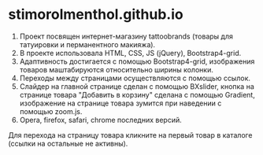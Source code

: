 # stimorolmenthol.github.io

1) Проект посвящен интернет-магазину tattoobrands (товары для татуировки и перманентного макияжа).
2) В проекте использовала HTML, CSS, JS (jQuery), Bootstrap4-grid.
3) Адаптивность достигается с помощью Bootstrap4-grid, изображения товаров маштабируются относительно ширины колонки.
4) Переходы между страницами осуществляются с помощью ссылок.
5) Слайдер на главной странице сделан с помощью BXslider, кнопка на странице товара "Добавить в корзину" сделана с помощью Gradient,
изображение на странице товара зумится при наведении с помощью zoom.js.
6) Opera, firefox, safari, chrome последних версий.

Для перехода на страницу товара кликните на первый товар в каталоге (ссылки на остальные не активны).
